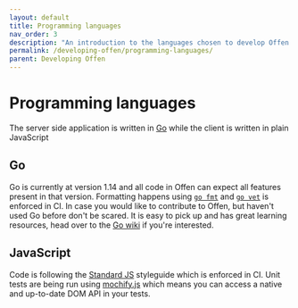 ```yaml
---
layout: default
title: Programming languages
nav_order: 3
description: "An introduction to the languages chosen to develop Offen."
permalink: /developing-offen/programming-languages/
parent: Developing Offen
---
```


<!--
Copyright 2020 - Offen Authors <hioffen@posteo.de>
SPDX-License-Identifier: Apache-2.0
-->

# Programming languages

The server side application is written in [Go][golang] while the client is written in plain JavaScript

[golang]: https://golang.org

## Go

Go is currently at version 1.14 and all code in Offen can expect all features present in that version. Formatting happens using [`go fmt`][fmt] and [`go vet`][vet] is enforced in CI. In case you would like to contribute to Offen, but haven't used Go before don't be scared. It is easy to pick up and has great learning resources, head over to the [Go wiki][wiki] if you're interested.

[fmt]: https://blog.golang.org/go-fmt-your-code
[vet]: https://golang.org/cmd/vet/
[wiki]: https://github.com/golang/go/wiki

## JavaScript

Code is following the [Standard JS][standard] styleguide which is enforced in CI. Unit tests are being run using [mochify.js][mochify] which means you can access a native and up-to-date DOM API in your tests.

[babel]: https://babeljs.io/
[standard]: https://standardjs.com/
[mochify]: https://github.com/mantoni/mochify.js
[nanohtml]: https://github.com/choojs/nanohtml
